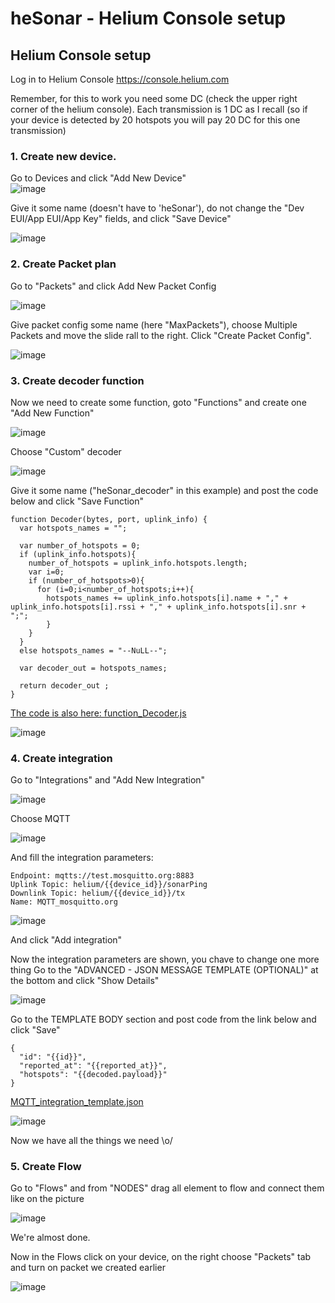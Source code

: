 # heSonar - Helium Console setup

## Helium Console setup
Log in to Helium Console https://console.helium.com
   
Remember, for this to work you need some DC (check the upper right corner of the helium console).
Each transmission is 1 DC as I recall (so if your device is detected by 20 hotspots you will pay 20 DC for this one transmission)
   
### 1. Create new device.
Go to Devices and click "Add New Device"   
![image](https://github.com/cr3you/heSonar/assets/73391409/16d2eaae-1263-4b6f-83a8-58970d999c4b)

Give it some name (doesn't have to 'heSonar'), do not change the "Dev EUI/App EUI/App Key" fields, and click "Save Device"
   
![image](https://github.com/cr3you/heSonar/assets/73391409/64559e1f-2101-4971-bda0-f6456a7d05a4)

### 2. Create Packet plan
Go to "Packets" and click Add New Packet Config
   
![image](https://github.com/cr3you/heSonar/assets/73391409/bd1f4b73-5ad7-4c0f-9d75-fe92c59f6947)

Give packet config some name (here "MaxPackets"), choose Multiple Packets and move the slide rall to the right. Click "Create Packet Config".

![image](https://github.com/cr3you/heSonar/assets/73391409/fe47845d-a00a-40c4-bfde-8ccabfc5b49e)

### 3. Create decoder function
Now we need to create some function, goto "Functions" and create one "Add New Function"
    
![image](https://github.com/cr3you/heSonar/assets/73391409/ec54583f-1a7c-4e94-ac83-94c14c36ed5e)


Choose "Custom" decoder

![image](https://github.com/cr3you/heSonar/assets/73391409/4b445b3c-75ad-4dab-b215-07f53f214c28)


Give it some name ("heSonar_decoder" in this example) and post the code below and click "Save Function"


```
function Decoder(bytes, port, uplink_info) {
  var hotspots_names = "";
  
  var number_of_hotspots = 0;
  if (uplink_info.hotspots){
    number_of_hotspots = uplink_info.hotspots.length;
    var i=0;
    if (number_of_hotspots>0){
      for (i=0;i<number_of_hotspots;i++){
        hotspots_names += uplink_info.hotspots[i].name + "," + uplink_info.hotspots[i].rssi + "," + uplink_info.hotspots[i].snr + ";";
        }
    }
  }
  else hotspots_names = "--NuLL--";

  var decoder_out = hotspots_names;

  return decoder_out ;
}
```
[The code is also here: function_Decoder.js](./function_Decoder.js)


![image](https://github.com/cr3you/heSonar/assets/73391409/febffd1e-f22b-4dea-8db3-a326379c8eaa)


### 4. Create integration
Go to "Integrations" and "Add New Integration"
   
![image](https://github.com/cr3you/heSonar/assets/73391409/4e8f6105-6573-4b06-86ab-9d23c86c00c6)


Choose MQTT

![image](https://github.com/cr3you/heSonar/assets/73391409/b88d95ff-bc19-4d49-8848-e6a6001c80a7)


And fill the integration parameters:
```
Endpoint: mqtts://test.mosquitto.org:8883
Uplink Topic: helium/{{device_id}}/sonarPing
Downlink Topic: helium/{{device_id}}/tx
Name: MQTT_mosquitto.org
```

![image](https://github.com/cr3you/heSonar/assets/73391409/8dad91e2-b753-4c7d-8bfa-5a4a4cb22b06)


And click "Add integration"

Now the integration parameters are shown, you chave to change one more thing
Go to the "ADVANCED - JSON MESSAGE TEMPLATE (OPTIONAL)" at the bottom and click "Show Details"

![image](https://github.com/cr3you/heSonar/assets/73391409/34e748d6-299a-4cc0-84e3-9bffef13ee7b)




Go to the TEMPLATE BODY section and post code from the link below and click "Save"


```
{
  "id": "{{id}}",
  "reported_at": "{{reported_at}}",
  "hotspots": "{{decoded.payload}}"
}
```
[MQTT_integration_template.json](./MQTT_integration_template.json)


![image](https://github.com/cr3you/heSonar/assets/73391409/98251f21-a7dd-4342-9150-60ed86fff4a8)


Now we have all the things we need \o/

### 5. Create Flow
Go to "Flows" and from "NODES" drag all element to flow and connect them like on the picture

![image](https://github.com/cr3you/heSonar/assets/73391409/c0433ed5-a226-4739-b936-ded7530f82e3)


We're almost done.

Now in the Flows click on your device, on the right choose "Packets" tab and turn on packet we created earlier

![image](https://github.com/cr3you/heSonar/assets/73391409/6b3c0d7d-e378-480b-876f-857741c12a4e)








